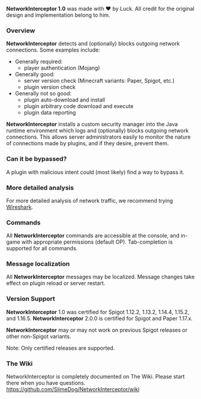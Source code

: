 **NetworkInterceptor 1.0** was made with :heart: by Luck. All credit for the original design and implementation belong to him.

### Overview
**NetworkInterceptor** detects and (optionally) blocks outgoing network connections. Some examples include:
* Generally required:
  * player authentication (Mojang)
* Generally good:
  * server version check (Minecraft variants: Paper, Spigot, etc.)
  * plugin version check
* Generally not so good:
  * plugin auto-download and install
  * plugin arbitrary code download and execute
  * plugin data reporting

**NetworkInterceptor** installs a custom security manager into the Java runtime environment which logs and (optionally) blocks outgoing network connections.
This allows server administrators easily to monitor the nature of connections made by plugins, and if they desire, prevent them.

### Can it be bypassed?
A plugin with malicious intent could (most likely) find a way to bypass it.

### More detailed analysis
For more detailed analysis of network traffic, we recommend trying [Wireshark](https://www.wireshark.org/).

### Commands
All **NetworkInterceptor** commands are accessible at the console, and in-game with appropriate permissions (default OP). Tab-completion is supported for all commands.

### Message localization
All **NetworkInterceptor** messages may be localized. Message changes take effect on plugin reload or server restart.

### Version Support
**NetworkInterceptor** 1.0 was certified for Spigot 1.12.2, 1.13.2, 1.14.4, 1.15.2, and 1.16.5.
**NetworkInterceptor** 2.0.0 is certified for Spigot and Paper 1.17.x.

**NetworkInterceptor** may or may not work on previous Spigot releases or other non-Spigot variants.

Note: Only certified releases are supported.

### The Wiki
NetworkInterceptor is completely documented on The Wiki. Please start there when you have questions.
https://github.com/SlimeDog/NetworkInterceptor/wiki
